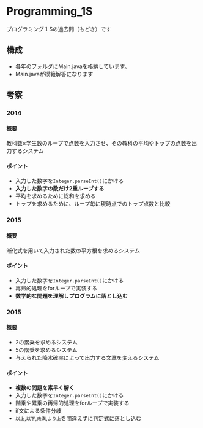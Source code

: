 # Programming_1S

プログラミング１Sの過去問（もどき）です

## 構成
- 各年のフォルダにMain.javaを格納しています。
- Main.javaが模範解答になります

## 考察

### 2014

#### 概要

教科数×学生数のループで点数を入力させ、その教科の平均やトップの点数を出力するシステム

#### ポイント

- 入力した数字を`Integer.parseInt()`にかける
- **入力した数字の数だけ2重ループする**
- 平均を求めるために総和を求める
- トップを求めるために、ループ毎に現時点でのトップ点数と比較

### 2015

#### 概要

漸化式を用いて入力された数の平方根を求めるシステム

#### ポイント

- 入力した数字を`Integer.parseInt()`にかける
- 再帰的処理をforループで実装する
- **数学的な問題を理解しプログラムに落とし込む**

### 2015

#### 概要

- 2の累乗を求めるシステム
- 5の階乗を求めるシステム
- 与えられた降水確率によって出力する文章を変えるシステム

#### ポイント

- **複数の問題を素早く解く**
- 入力した数字を`Integer.parseInt()`にかける
- 階乗や累乗の再帰的処理をforループで実装する
- if文による条件分岐
- `以上`,`以下`,`未満`,`より上`を間違えずに判定式に落とし込む